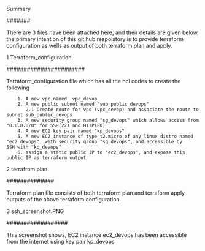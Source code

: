 
Summary

#######

There are 3 files have been attached here, and their details are given below, the primary intention of this git hub respoistory is to provide terraform configuration as wells as output of both terraform plan and apply. 

1 Terraform_configuration

#######################

Terraform_configuration file which  has all the hcl codes to create the following 

        1. A new vpc named  vpc_devop
        2. A new public subnet named "sub_public_devops"
           2.1 Create route for vpc (vpc_devop) and associate the route to subnet sub_public_devops
        3. A new security group named "sg_devops" which allows access from "0.0.0.0/0" for SSH(22) and HTTP(80)
        4. A new EC2 key pair named "kp_devops"
        5. A new EC2 instance of type t2.micro of any linux distro named "ec2_devops", with security group "sg_devops", and accessible by              SSH with "kp_devops"
        6. assign a static public IP to "ec2_devops", and expose this public IP as terraform output
        

2 terrafrom plan

##############

Terraform plan file consists of both terraform plan and terraform apply outputs  of the above terraform configuration. 

3 ssh_screenshot.PNG

##################

This screenshot shows, EC2 instance ec2_devops has been accessible from the internet using key pair kp_devops
